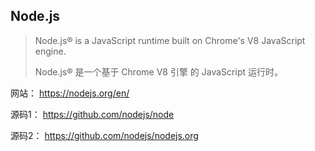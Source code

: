 ## Node.js

> Node.js® is a JavaScript runtime built on Chrome's V8 JavaScript engine.
>
> Node.js® 是一个基于 Chrome V8 引擎 的 JavaScript 运行时。

网站： https://nodejs.org/en/

源码1： https://github.com/nodejs/node

源码2： https://github.com/nodejs/nodejs.org
